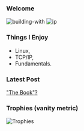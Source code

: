 ### Welcome

![building-with](https://img.shields.io/badge/building_with-love%2C_sweat%2C_tears-red) ![ip](https://img.shields.io/badge/leaked_ip-192.168.1.101-purple)


### Things I Enjoy

  * Linux,
  * TCP/IP,
  * Fundamentals.

### Latest Post

["The Book"?](https://acikgozb.dev/posts/the-book)

### Trophies (vanity metric)

![Trophies](https://github-profile-trophy.vercel.app/?username=acikgozb&theme=onestar&rank=SECRET,SSS,SS,S&margin-w=5&margin-h=5&row=2&no-frame=true)
